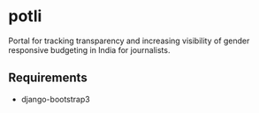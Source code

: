 # potli
Portal for tracking transparency and increasing visibility of gender responsive budgeting in India for journalists.

## Requirements
* django-bootstrap3
